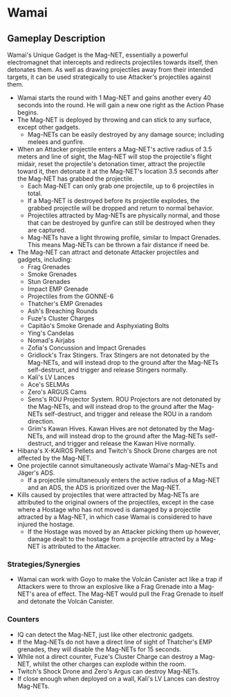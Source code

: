 # Wamai

## Gameplay Description

Wamai's Unique Gadget is the Mag-NET, essentially a powerful electromagnet that intercepts and redirects projectiles towards itself, then detonates them. As well as drawing projectiles away from their intended targets, it can be used strategically to use Attacker's projectiles against them.

- Wamai starts the round with 1 Mag-NET and gains another every 40 seconds into the round. He will gain a new one right as the Action Phase begins.
- The Mag-NET is deployed by throwing and can stick to any surface, except other gadgets.
  - Mag-NETs can be easily destroyed by any damage source; including melees and gunfire.
- When an Attacker projectile enters a Mag-NET's active radius of 3.5 meters and line of sight, the Mag-NET will stop the projectile's flight midair, reset the projectile's detonation timer, attract the projectile toward it, then detonate it at the Mag-NET's location 3.5 seconds after the Mag-NET has grabbed the projectile.
  - Each Mag-NET can only grab one projectile, up to 6 projectiles in total.
  - If a Mag-NET is destroyed before its projectile explodes, the grabbed projectile will be dropped and return to normal behavior.
  - Projectiles attracted by Mag-NETs are physically normal, and those that can be destroyed by gunfire can still be destroyed when they are captured.
  - Mag-NETs have a light throwing profile, similar to Impact Grenades. This means Mag-NETs can be thrown a fair distance if need be.
- The Mag-NET can attract and detonate Attacker projectiles and gadgets, including:
  - Frag Grenades
  - Smoke Grenades
  - Stun Grenades
  - Impact EMP Grenade
  - Projectiles from the GONNE-6
  - Thatcher's EMP Grenades
  - Ash's Breaching Rounds
  - Fuze's Cluster Charges
  - Capitão's Smoke Grenade and Asphyxiating Bolts
  - Ying's Candelas
  - Nomad's Airjabs
  - Zofia's Concussion and Impact Grenades
  - Gridlock's Trax Stingers. Trax Stingers are not detonated by the Mag-NETs, and will instead drop to the ground after the Mag-NETs self-destruct, and trigger and release Stingers normally.
  - Kali's LV Lances
  - Ace's SELMAs
  - Zero's ARGUS Cams
  - Sens's ROU Projector System. ROU Projectors are not detonated by the Mag-NETs, and will instead drop to the ground after the Mag-NETs self-destruct, and trigger and release the ROU in a random direction.
  - Grim's Kawan Hives. Kawan Hives are not detonated by the Mag-NETs, and will instead drop to the ground after the Mag-NETs self-destruct, and trigger and release the Kawan Hive normally.
- Hibana's X-KAIROS Pellets and Twitch's Shock Drone charges are not affected by the Mag-NET.
- One projectile cannot simultaneously activate Wamai's Mag-NETs and Jäger's ADS.
  - If a projectile simultaneously enters the active radius of a Mag-NET and an ADS, the ADS is prioritized over the Mag-NET.
- Kills caused by projectiles that were attracted by Mag-NETs are attributed to the original owners of the projectiles, except in the case where a Hostage who has not moved is damaged by a projectile attracted by a Mag-NET, in which case Wamai is considered to have injured the hostage.
  - If the Hostage was moved by an Attacker picking them up however, damage dealt to the hostage from a projectile attracted by a Mag-NET is attributed to the Attacker.

### Strategies/Synergies

- Wamai can work with Goyo to make the Volcán Canister act like a trap if Attackers were to throw an explosive like a Frag Grenade into a Mag-NET's area of effect. The Mag-NET would pull the Frag Grenade to itself and detonate the Volcán Canister.

### Counters

- IQ can detect the Mag-NET, just like other electronic gadgets.
- If the Mag-NETs do not have a direct line of sight of Thatcher's EMP grenades, they will disable the Mag-NETs for 15 seconds.
- While not a direct counter, Fuze's Cluster Charge can destroy a Mag-NET, whilst the other charges can explode within the room.
- Twitch's Shock Drone and Zero's Argus can destroy Mag-NETs.
- If close enough when deployed on a wall, Kali's LV Lances can destroy Mag-NETs.
